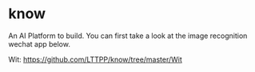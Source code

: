 # know

An AI Platform to build. You can first take a look at the image recognition wechat app below.

Wit: https://github.com/LTTPP/know/tree/master/Wit
